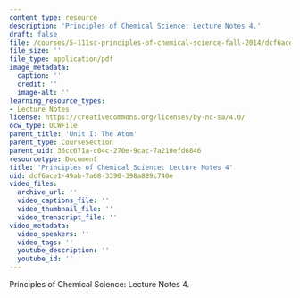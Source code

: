 ```yaml
---
content_type: resource
description: 'Principles of Chemical Science: Lecture Notes 4.'
draft: false
file: /courses/5-111sc-principles-of-chemical-science-fall-2014/dcf6ace149ab7a683390398a889c740e_MIT5_111F14_Lec4.pdf
file_size: ''
file_type: application/pdf
image_metadata:
  caption: ''
  credit: ''
  image-alt: ''
learning_resource_types:
- Lecture Notes
license: https://creativecommons.org/licenses/by-nc-sa/4.0/
ocw_type: OCWFile
parent_title: 'Unit I: The Atom'
parent_type: CourseSection
parent_uid: 36cc671a-c04c-270e-9cac-7a210efd6846
resourcetype: Document
title: 'Principles of Chemical Science: Lecture Notes 4'
uid: dcf6ace1-49ab-7a68-3390-398a889c740e
video_files:
  archive_url: ''
  video_captions_file: ''
  video_thumbnail_file: ''
  video_transcript_file: ''
video_metadata:
  video_speakers: ''
  video_tags: ''
  youtube_description: ''
  youtube_id: ''
---
```

Principles of Chemical Science: Lecture Notes 4.